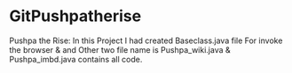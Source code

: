 # GitPushpatherise
Pushpa the Rise:
 In this Project I had created Baseclass.java file For invoke the browser & and Other two file name is Pushpa_wiki.java & Pushpa_imbd.java contains all code.


